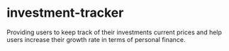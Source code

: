# investment-tracker
Providing users to keep track of their investments current prices and help users increase their growth rate in terms of personal finance.
